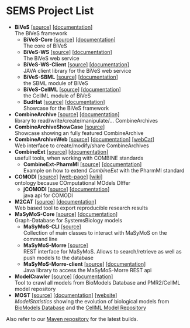 SEMS Project List
=================

* **BiVeS** [[source]](https://github.com/SemsProject/BiVeS) [[documentation]](https://semsproject.github.io/BiVeS/)
  <br />The BiVeS framework
  * **BiVeS-Core** [[source]](https://github.com/SemsProject/BiVeS-Core) [[documentation]](https://semsproject.github.io./BiVeS-Core/)
    <br />The core of BiVeS
  * **BiVeS-WS** [[source]](https://github.com/SemsProject/BiVeS-WS) [[documentation]](https://semsproject.github.io./BiVeS-WS/)
    <br />The BiVeS web service
  * **BiVeS-WS-Client** [[source]](https://github.com/SemsProject/BiVeS-WS-Client) [[documentation]](https://semsproject.github.io./BiVeS-WS-Client)
    <br />JAVA client library for the BiVeS web service
  * **BiVeS-SBML** [[source]](https://github.com/SemsProject/BiVeS-SBML) [[documentation]](https://semsproject.github.io./BiVeS-SBML/)
    <br />the SBML module of BiVeS
  * **BiVeS-CellML** [[source]](https://github.com/SemsProject/BiVeS-CellML) [[documentation]](https://semsproject.github.io./BiVeS-CellML)
    <br />the CellML module of BiVeS
  * **BudHat** [[source]](https://github.com/SemsProject/BudHat) [[documentation]](https://semsproject.github.io./BudHat)
    <br />Showcase for the BiVeS framework
* **CombineArchive** [[source]](https://github.com/SemsProject/CombineArchive) [[documentation]](https://semsproject.github.io/CombineArchive/)
  <br />library to read/write/create/manipulate/... CombineArchives
* **CombineArchiveShowCase** [[source]](https://github.com/SemsProject/CombineArchiveShowCase)
  <br />Showcase showing an fully featured CombineArchive
* **CombineArchiveWeb** [[source]](https://github.com/SemsProject/CombineArchiveWeb) [[documentation]](https://semsproject.github.io/CombineArchiveWeb/) [[webCat]](https://cat.bio.informatik.uni-rostock.de/)
  <br />Web interface to create/modify/share CombineArchives
* **CombineExt** [[source]](https://github.com/SemsProject/CombineExt) [[documentation]](https://semsproject.github.io/CombineExt/)
  <br />usefull tools, when working with COMBINE standards
  * **CombineExt-PharmMl**  [[source]](https://github.com/SemsProject/CombineExt-PharmMl) [[documentation]](https://semsproject.github.io/CombineExt-PharmMl/)
    <br />Example on how to extend *CombineExt* with the PharmMl standard
* **COMODI** [[source]](https://github.com/SemsProject/COMODI) [[web-page]](http://purl.uni-rostock.de/comodi/comodi) [[wiki]](https://github.com/SemsProject/COMODI/wiki)
  <br />ontology because COmputational MOdels DIffer
  * **jCOMODI** [[source]](https://github.com/SemsProject/jCOMODI) [[documentation]](https://semsproject.github.io./jCOMODI)
    <br />java api for COMODI
* **M2CAT** [[source]](https://github.com/SemsProject/M2CAT) [[documentation]](https://semsproject.github.io./M2CAT)
  <br />Web based tool to export reproducible research results
* **MaSyMoS-Core** [[source]](https://github.com/SemsProject/masymos-core) [[documentation]](https://semsproject.github.io./masymos-core)
  <br />Graph-Database for SystemsBiology models
  * **MaSyMoS-CLI** [[source]](https://github.com/SemsProject/masymos-cli)
    <br />Collection of main classes to interact with MaSyMoS on the command line
  * **MaSyMoS-Morre** [[source]](https://github.com/SemsProject/masymos-morre)
    <br />REST interface for MaSyMoS. Allows to search/retrieve as well as push models to the database
  * **MaSyMoS-Morre-client** [[source]](https://github.com/SemsProject/MaSyMoS-Morre-client) [[documentation]](https://semsproject.github.io./MaSyMoS-Morre-client)
    <br />Java library to access the MaSyMoS-Morre REST api
* **ModelCrawler** [[source]](https://github.com/SemsProject/ModelCrawler) [[documentation]](https://semsproject.github.io./ModelCrawler)
  <br />Tool to crawl all models from BioModels Database and PMR2/CellML model repository
* **MOST** [[source]](https://github.com/SemsProject/MOST) [[documentation]](https://semsproject.github.io./MOST) [[website]](http://most.sems.uni-rostock.de/)
  <br />*ModelStatistics* showing the evolution of biological models from [BioModels Database](https://www.ebi.ac.uk/biomodels-main/) and the [CellML Model Repository](http://models.cellml.org/cellml)

Also refer to our [Maven repository](https://github.com/SemsProject/maven-repository) for the latest builds.
